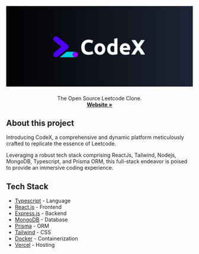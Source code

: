 <img src="./client/src/assets/app-bg-new.png" alt="CodeX Logo">

<p align="center" style="margin-top: 20px">
  <p align="center">
  The Open Source Leetcode Clone.
  <br>
    <a href="https://leetcode-clone-eta.vercel.app/"><strong>Website »</strong></a>
  </p>
</p>

## About this project


Introducing CodeX, a comprehensive and dynamic platform meticulously crafted to replicate the essence of Leetcode. 

Leveraging a robust tech stack comprising ReactJs, Tailwind, Nodejs, MongoDB, Typescript, and Prisma ORM, this full-stack endeavor is poised to provide an immersive coding experience.

## Tech Stack

- [Typescript](https://www.typescriptlang.org/) - Language
- [React.js](https://reactjs.org/) - Frontend
- [Express.js](https://expressjs.com/) - Backend
- [MongoDB](https://www.mongodb.com/) - Database
- [Prisma](https://www.prisma.io/) - ORM
- [Tailwind](https://tailwindcss.com/) - CSS
- [Docker](https://docker.com/) - Containerization
- [Vercel](https://vercel.com) - Hosting
